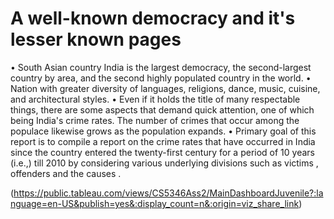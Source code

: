 # A well-known democracy and it's lesser known pages

• South Asian country India is the largest  democracy, the second-largest country by area,  and the second highly populated country in  the world.
• Nation with greater diversity of languages,  religions, dance, music, cuisine, and architectural  styles.
• Even if it holds the title of many respectable  things, there are some aspects that demand  quick attention, one of which being India's crime  rates.
The number of crimes that occur among the  populace likewise grows as the population  expands.
• Primary goal of this report is to compile  a report on the crime rates that have  occurred in India since the country entered  the twenty-first century for a period of 10  years (i.e.,) till 2010 by considering various underlying divisions such as victims , offenders and the causes .

(https://public.tableau.com/views/CS5346Ass2/MainDashboardJuvenile?:language=en-US&publish=yes&:display_count=n&:origin=viz_share_link)
